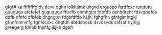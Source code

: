gfgf# ka
ffffffffg
dv dcvv
dghn
lolkiujmk
uhgvd
erguopo
ferdfcxc
tutututu
guugugu
efefefef
gugugugu
ffbdfb
ghmhgtm
fdbfdb
dehbdreht
fdsvgbefds
ddfb
dfnfd
dfbfdb
dhgngbn
fdgbfdfdb
hj,jh,
fghgfhn
gfnfgjmhtgkj
gfnnfnmnmfg
fgnfdcxxc
dhgfdh
dbfdsbdsb
dsvdsvds
safsaf
hyjhgj
greegerg
fdhbb
thjmfg
jkjkh
dgbfr
